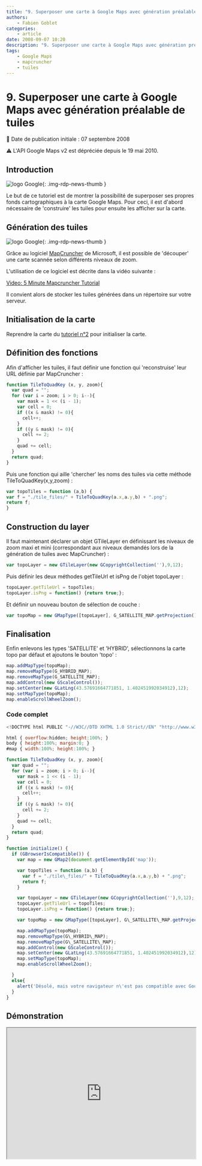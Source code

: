 ```yaml
---
title: "9. Superposer une carte à Google Maps avec génération préalable de tuiles"
authors:
    - Fabien Goblet
categories:
    - article
date: 2008-09-07 10:20
description: "9. Superposer une carte à Google Maps avec génération préalable de tuiles"
tags:
    - Google Maps
    - mapcruncher
    - tuiles
---
```


# 9. Superposer une carte à Google Maps avec génération préalable de tuiles

:calendar: Date de publication initiale : 07 septembre 2008

:warning: L'API Google Maps v2 est dépréciée depuis le 19 mai 2010.

## Introduction

![logo Google](https://cdn.geotribu.fr/img/logos-icones/entreprises_association/google/google.webp "logo Google"){: .img-rdp-news-thumb }

Le but de ce tutoriel est de montrer la possibilité de superposer ses propres fonds cartographiques à la carte Google Maps. Pour ceci, il est d'abord nécessaire de 'construire' les tuiles pour ensuite les afficher sur la carte.  

## Génération des tuiles

![logo Google](https://cdn.geotribu.fr/img/logos-icones/entreprises_association/google/google.webp "logo Google"){: .img-rdp-news-thumb }

Grâce au logiciel [MapCruncher](http://research.microsoft.com/en-us/um/redmond/projects/mapcruncher/) de Microsoft, il est possible de 'découper' une carte scannée selon différents niveaux de zoom.  

L'utilisation de ce logiciel est décrite dans la vidéo suivante :

[Video: 5 Minute Mapcruncher Tutorial](http://video.msn.com/video.aspx?vid=66a1094c-8490-4e30-b353-88332ba2fe47 "5 Minute Mapcruncher Tutorial")

Il convient alors de stocker les tuiles générées dans un répertoire sur votre serveur.  

## Initialisation de la carte

Reprendre la carte du [tutoriel n°2](/articles/2008/art_2008-08-22_2-enrichir-la-carte-avec-des-boutons-et-des-controles/) pour initialiser la carte.  

## Définition des fonctions

Afin d'afficher les tuiles, il faut définir une fonction qui 'reconstruise' leur URL définie par MapCruncher :  

```javascript
function TileToQuadKey (x, y, zoom){  
  var quad = "";  
  for (var i = zoom; i > 0; i--){  
    var mask = 1 << (i - 1);  
    var cell = 0;  
    if ((x & mask) != 0){  
      cell++;  
    }  
    if ((y & mask) != 0){  
      cell += 2;  
    }  
    quad += cell;  
  }  
  return quad;  
}
```  

Puis une fonction qui aille 'chercher' les noms des tuiles via cette méthode TileToQuadKey(x,y,zoom) :  

```javascript
var topoTiles = function (a,b) {  
var f = "./tile_files/" + TileToQuadKey(a.x,a.y,b) + ".png";  
return f;  
}
```

## Construction du layer

Il faut maintenant déclarer un objet GTileLayer en définissant les niveaux de zoom maxi et mini (correspondant aux niveaux demandés lors de la génération de tuiles avec MapCruncher) :  

```javascript
var topoLayer = new GTileLayer(new GCopyrightCollection(''),9,12);
```  

Puis définir les deux méthodes getTileUrl et isPng de l'objet topoLayer :

```javascript
topoLayer.getTileUrl = topoTiles;  
topoLayer.isPng = function() {return true;};
```  

Et définir un nouveau bouton de sélection de couche :  

```javascript
var topoMap = new GMapType([topoLayer], G_SATELLITE_MAP.getProjection(), "Topo",{errorMessage: "Pas de données ici !"});
```  

## Finalisation

Enfin enlevons les types 'SATELLITE' et 'HYBRID', sélectionnons la carte topo par défaut et ajoutons le bouton 'topo' :  

```javascript
map.addMapType(topoMap);  
map.removeMapType(G_HYBRID_MAP);  
map.removeMapType(G_SATELLITE_MAP);  
map.addControl(new GScaleControl());  
map.setCenter(new GLatLng(43.57691664771851, 1.402451992034912),12);  
map.setMapType(topoMap);  
map.enableScrollWheelZoom();
```  

### Code complet

```javascript
<!DOCTYPE html PUBLIC "-//W3C//DTD XHTML 1.0 Strict//EN" "http://www.w3.org/TR/xhtml1/DTD/xhtml1-strict.dtd">

html { overflow:hidden; height:100%; }
body { height:100%; margin:0; }
#map { width:100%; height:100%; }

function TileToQuadKey (x, y, zoom){
  var quad = "";
  for (var i = zoom; i > 0; i--){
    var mask = 1 << (i - 1);
    var cell = 0;
    if ((x & mask) != 0){
      cell++;
    }
    if ((y & mask) != 0){
      cell += 2;
    }
    quad += cell;
  }
  return quad;
}

function initialize() {
  if (GBrowserIsCompatible()) {
    var map = new GMap2(document.getElementById('map'));

    var topoTiles = function (a,b) {
      var f = "./tile\_files/" + TileToQuadKey(a.x,a.y,b) + ".png";
      return f;
    }

    var topoLayer = new GTileLayer(new GCopyrightCollection(''),9,12);
    topoLayer.getTileUrl = topoTiles;
    topoLayer.isPng = function() {return true;};

    var topoMap = new GMapType([topoLayer], G\_SATELLITE\_MAP.getProjection(), "Topo",{errorMessage: "Pas de données ici !"});

    map.addMapType(topoMap);
    map.removeMapType(G\_HYBRID\_MAP);
    map.removeMapType(G\_SATELLITE\_MAP);
    map.addControl(new GScaleControl());
    map.setCenter(new GLatLng(43.57691664771851, 1.402451992034912),12);
    map.setMapType(topoMap);
    map.enableScrollWheelZoom();

  }
  else{
    alert('Désolé, mais votre navigateur n\'est pas compatible avec Google Maps');
  }
}
```

## Démonstration

<iframe src="https://web.archive.org/web/20171110114935if_/http://88.191.39.115/fabien/geotribu/%5bgeotribu%5d_Google-Maps_tuto9.html" height="350px" width="100%">

[Résultat pleine page](http://88.191.39.115/fabien/geotribu/%5bgeotribu%5d_Google-Maps_tuto9.html)

## Remarques

Toujours se référer à l'API Google Maps - [Google Maps API Reference](http://code.google.com/apis/maps/documentation/reference.html) pour les différentes classes, méthodes et options utilisées.
La carte est ici 'calée' et 'découpée' en tuiles grâce au logiciel [MapCruncher](http://research.microsoft.com/en-us/um/redmond/projects/mapcruncher/), mais il est possible d'utiliser le module [gdal2tiles](http://www.klokan.cz/projects/gdal2tiles/) des outils [GDAL](http://www.gdal.org/) ou d'utiliser le logiciel [MapTiler](http://www.maptiler.org/) qui sera l'interface graphique de gdal2tiles.

## Conclusion

Ce tutoriel décrit les étapes pour superposer un fond de carte dans Google Maps en générant des tuiles d'une carte préexistante via le logiciel MapCruncher. Celui-ci génère des tuiles selon un certain nombre de niveau de zoom et 'donne' un nom de fichier aux tuiles générées facilement exploitable. La superposition de fonds de carte via la classe GTileLayer peut être utilisée pour des fonds de carte fixe. Pour des données 'dynamiques', il sera alors préférable d'utiliser un serveur cartographique (MapServer ou GeoServer et TileCache). Cette méthode demande un serveur robuste pour répondre aux requêtes. Je me suis fortement inspiré de ce [site](http://www.bdcc.co.uk/GoogleCrunch/Crunch.htm) pour produire ce tutoriel.

----

## Auteur {: data-search-exclude }

--8<-- "content/team/fgob.md"
